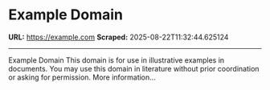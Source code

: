 # Example Domain

**URL:** https://example.com
**Scraped:** 2025-08-22T11:32:44.625124

---

Example Domain This domain is for use in illustrative examples in documents. You may use this domain in literature without prior coordination or asking for permission. More information...